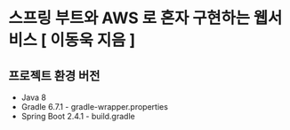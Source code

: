 # 스프링 부트와 AWS 로 혼자 구현하는 웹서비스 [ 이동욱 지음 ]

## 프로젝트 환경 버전

* Java 8
* Gradle 6.7.1  - gradle-wrapper.properties
* Spring Boot 2.4.1 - build.gradle
